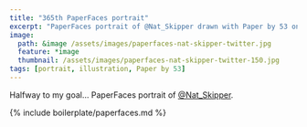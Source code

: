 ```yaml
---
title: "365th PaperFaces portrait"
excerpt: "PaperFaces portrait of @Nat_Skipper drawn with Paper by 53 on an iPad."
image: 
  path: &image /assets/images/paperfaces-nat-skipper-twitter.jpg 
  feature: *image
  thumbnail: /assets/images/paperfaces-nat-skipper-twitter-150.jpg
tags: [portrait, illustration, Paper by 53]
---
```


Halfway to my goal… PaperFaces portrait of [@Nat_Skipper](http://twitter.com/Nat_Skipper).

{% include boilerplate/paperfaces.md %}

